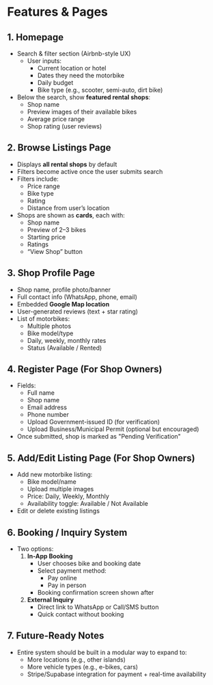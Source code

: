 # Features & Pages

## 1. Homepage
- Search & filter section (Airbnb-style UX)
  - User inputs:
    - Current location or hotel
    - Dates they need the motorbike
    - Daily budget
    - Bike type (e.g., scooter, semi-auto, dirt bike)
- Below the search, show **featured rental shops**:
  - Shop name
  - Preview images of their available bikes
  - Average price range
  - Shop rating (user reviews)

## 2. Browse Listings Page
- Displays **all rental shops** by default
- Filters become active once the user submits search
- Filters include:
  - Price range
  - Bike type
  - Rating
  - Distance from user’s location
- Shops are shown as **cards**, each with:
  - Shop name
  - Preview of 2–3 bikes
  - Starting price
  - Ratings
  - “View Shop” button

## 3. Shop Profile Page
- Shop name, profile photo/banner
- Full contact info (WhatsApp, phone, email)
- Embedded **Google Map location**
- User-generated reviews (text + star rating)
- List of motorbikes:
  - Multiple photos
  - Bike model/type
  - Daily, weekly, monthly rates
  - Status (Available / Rented)

## 4. Register Page (For Shop Owners)
- Fields:
  - Full name
  - Shop name
  - Email address
  - Phone number
  - Upload Government-issued ID (for verification)
  - Upload Business/Municipal Permit (optional but encouraged)
- Once submitted, shop is marked as "Pending Verification"

## 5. Add/Edit Listing Page (For Shop Owners)
- Add new motorbike listing:
  - Bike model/name
  - Upload multiple images
  - Price: Daily, Weekly, Monthly
  - Availability toggle: Available / Not Available
- Edit or delete existing listings

## 6. Booking / Inquiry System
- Two options:
  1. **In-App Booking**
     - User chooses bike and booking date
     - Select payment method: 
       - Pay online
       - Pay in person
     - Booking confirmation screen shown after
  2. **External Inquiry**
     - Direct link to WhatsApp or Call/SMS button
     - Quick contact without booking

## 7. Future-Ready Notes
- Entire system should be built in a modular way to expand to:
  - More locations (e.g., other islands)
  - More vehicle types (e.g., e-bikes, cars)
  - Stripe/Supabase integration for payment + real-time availability
